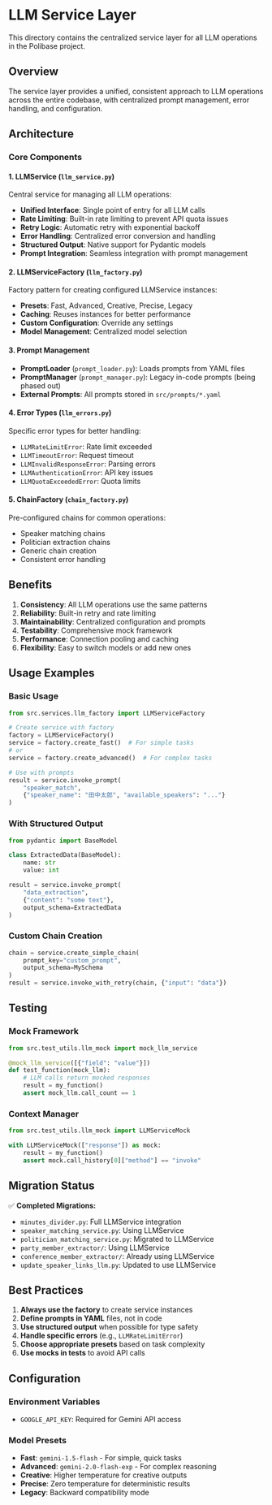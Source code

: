 # LLM Service Layer

This directory contains the centralized service layer for all LLM operations in the Polibase project.

## Overview

The service layer provides a unified, consistent approach to LLM operations across the entire codebase, with centralized prompt management, error handling, and configuration.

## Architecture

### Core Components

#### 1. LLMService (`llm_service.py`)
Central service for managing all LLM operations:
- **Unified Interface**: Single point of entry for all LLM calls
- **Rate Limiting**: Built-in rate limiting to prevent API quota issues
- **Retry Logic**: Automatic retry with exponential backoff
- **Error Handling**: Centralized error conversion and handling
- **Structured Output**: Native support for Pydantic models
- **Prompt Integration**: Seamless integration with prompt management

#### 2. LLMServiceFactory (`llm_factory.py`)
Factory pattern for creating configured LLMService instances:
- **Presets**: Fast, Advanced, Creative, Precise, Legacy
- **Caching**: Reuses instances for better performance
- **Custom Configuration**: Override any settings
- **Model Management**: Centralized model selection

#### 3. Prompt Management
- **PromptLoader** (`prompt_loader.py`): Loads prompts from YAML files
- **PromptManager** (`prompt_manager.py`): Legacy in-code prompts (being phased out)
- **External Prompts**: All prompts stored in `src/prompts/*.yaml`

#### 4. Error Types (`llm_errors.py`)
Specific error types for better handling:
- `LLMRateLimitError`: Rate limit exceeded
- `LLMTimeoutError`: Request timeout
- `LLMInvalidResponseError`: Parsing errors
- `LLMAuthenticationError`: API key issues
- `LLMQuotaExceededError`: Quota limits

#### 5. ChainFactory (`chain_factory.py`)
Pre-configured chains for common operations:
- Speaker matching chains
- Politician extraction chains
- Generic chain creation
- Consistent error handling

## Benefits

1. **Consistency**: All LLM operations use the same patterns
2. **Reliability**: Built-in retry and rate limiting
3. **Maintainability**: Centralized configuration and prompts
4. **Testability**: Comprehensive mock framework
5. **Performance**: Connection pooling and caching
6. **Flexibility**: Easy to switch models or add new ones

## Usage Examples

### Basic Usage
```python
from src.services.llm_factory import LLMServiceFactory

# Create service with factory
factory = LLMServiceFactory()
service = factory.create_fast()  # For simple tasks
# or
service = factory.create_advanced()  # For complex tasks

# Use with prompts
result = service.invoke_prompt(
    "speaker_match",
    {"speaker_name": "田中太郎", "available_speakers": "..."}
)
```

### With Structured Output
```python
from pydantic import BaseModel

class ExtractedData(BaseModel):
    name: str
    value: int

result = service.invoke_prompt(
    "data_extraction",
    {"content": "some text"},
    output_schema=ExtractedData
)
```

### Custom Chain Creation
```python
chain = service.create_simple_chain(
    prompt_key="custom_prompt",
    output_schema=MySchema
)
result = service.invoke_with_retry(chain, {"input": "data"})
```

## Testing

### Mock Framework
```python
from src.test_utils.llm_mock import mock_llm_service

@mock_llm_service([{"field": "value"}])
def test_function(mock_llm):
    # LLM calls return mocked responses
    result = my_function()
    assert mock_llm.call_count == 1
```

### Context Manager
```python
from src.test_utils.llm_mock import LLMServiceMock

with LLMServiceMock(["response"]) as mock:
    result = my_function()
    assert mock.call_history[0]["method"] == "invoke"
```

## Migration Status

✅ **Completed Migrations:**
- `minutes_divider.py`: Full LLMService integration
- `speaker_matching_service.py`: Using LLMService
- `politician_matching_service.py`: Migrated to LLMService
- `party_member_extractor/`: Using LLMService
- `conference_member_extractor/`: Already using LLMService
- `update_speaker_links_llm.py`: Updated to use LLMService

## Best Practices

1. **Always use the factory** to create service instances
2. **Define prompts in YAML** files, not in code
3. **Use structured output** when possible for type safety
4. **Handle specific errors** (e.g., `LLMRateLimitError`)
5. **Choose appropriate presets** based on task complexity
6. **Use mocks in tests** to avoid API calls

## Configuration

### Environment Variables
- `GOOGLE_API_KEY`: Required for Gemini API access

### Model Presets
- **Fast**: `gemini-1.5-flash` - For simple, quick tasks
- **Advanced**: `gemini-2.0-flash-exp` - For complex reasoning
- **Creative**: Higher temperature for creative outputs
- **Precise**: Zero temperature for deterministic results
- **Legacy**: Backward compatibility mode

